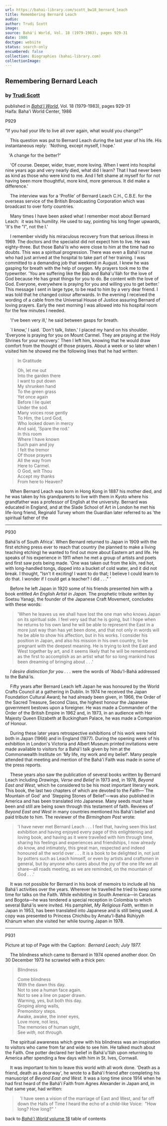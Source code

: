 ```yaml
---
url: https://bahai-library.com/scott_bw18_bernard_leach
title: Remembering Bernard Leach
audio: 
author: Trudi Scott
image: 
source: Bahá'í World, Vol. 18 (1979-1983), pages 929-31
date: 1986
doctype: website
status: search-only
encumbered: false
collection: Biographies (bahai-library.com)
collectionImage: 
---
```



## Remembering Bernard Leach

### by [Trudi Scott](https://bahai-library.com/author/Trudi+Scott)

published in [_Bahá'í World_](https://bahai-library.com/series/BW), Vol. 18 (1979-1983), pages 929-31  
Haifa: Baha'i World Center, 1986


P929  
  
"If you had your life to live all over again, what would you change?"  
  
    This question was put to Bernard Leach during the last year of his life. His instantaneous reply:  'Nothing, except myself, I hope.'  
  
   'A change for the better?'  
  
    'Of course. Deeper, wider, truer, more loving. When I went into hospital nine years ago and very nearly died, what did I learn? That I had never been as kind as those who were kind to me. And I felt shame at myself for for not having been more thoughtful, more kind, more generous. It did make a difference.'  
  
    The interview was for a 'Profile' of Bernard Leach C.H., C.B.E. for the overseas service of the British Broadcasting Corporation which was broadcast to over forty countries.  
  
    Many times I have been asked what I remember most about Bernard Leach:  it was his humility. He used to say, pointing his long finger upwards, 'It's the "I", not the I.'  
  
    I remember vividly his miraculous recovery from that serious illness in 1969. The doctors and the specialist did not expect him to live. He was eighty-three. But those Bahá'ís who were close to him at the time had no doubts. This was a spiritual progression. There was even a Bahá'í nurse who had just arrived at the hospital to take part of her training. I was committed to a demanding job that weekend in August. I knew he was gasping for breath with the help of oxygen. My prayers took me to the typewriter. 'You are suffering like the Báb and Bahá'u'lláh for the love of God because He has great things for you to do. Be content with the love of God. Everyone, everywhere is praying for you and willing you to get better.' This message I sent in large type, to be read to him by a very dear friend. I was told that he changed colour afterwards. In the evening I received the wording of a cable from the Universal House of Justice assuring Bernard of loving prayers. Early the next morning I was allowed into his hospital room for the few minutes I needed.  
  
    'I've been very ill,' he said between gasps for breath.  
  
    \`I know,' I said. \`Don't talk, listen.' I placed my hand on his shoulder. 'Everyone is praying for you on Mount Carmel. They are praying at the Holy Shrines for your recovery.' Then I left him, knowing that he would draw comfort from the thought of those prayers. About a week or so later when I visited him he showed me the following lines that he had written:  

> In Gratitude
> 
>   
> Oh, let me out  
> Into the garden there  
> I want to put down  
> My shrunken hand  
> To the green grass  
> Yet once again  
> Before I lie quiet  
> Under the sod.  
> Many voices rose gently  
> To Him, the Lord God,  
> Who looked down in mercy  
> And said, 'Spare the rod.'  
> In this room  
> Where I have known  
> Such pain and joy  
> I felt the tremor  
> Of those prayers  
> All the way from  
> Here to Carmel.  
> O God, wilt Thou  
> Accept my thanks  
> From here to Heaven?

  
    When Bernard Leach was born in Hong Kong in 1887 his mother died, and he was taken by his grandparents to live with them in Kyoto where his grandfather was a professor of English at the university. Bernard was educated in England, and at the Slade School of Art in London he met his life-long friend, Reginald Turvey whom the Guardian later referred to as 'the spiritual father of the  
  

* * *

P930  
  
Bahá'ís of South Africa'. When Bernard returned to Japan in 1909 with the first etching press ever to reach that country (he planned to make a living teaching etching) he wanted to find out more about Eastern art and life. He speaks of his experience in 1911 when he met a group of artists and poets and first saw pots being made. 'One was taken out from the kiln, red hot, with long-handled tongs, dipped into a bucket of cold water, and it did not break. I thought, "Isn't it exciting! I want to do that; I believe I could learn to do that. I wonder if I could get a teacher? I did . . ." '  
  
    Before he left Japan in 1920 some of his friends presented him with a book entitled _An English Artist in Japan._ The prophetic tribute written by Soetsu Yanagi, the founder of the Japanese Craft Movement, concludes with these words:

> 'When he leaves us we shall have lost the one man who knows Japan on its spiritual side. I feel very sad that he is going, but I hope when he returns to his own land he will be able to represent the East in a more just way than has yet been done, and that not only in words will he be able to show his affection, but in his works. I consider his position in Japan, and also his mission in his own country, to be pregnant with the deepest meaning. He is trying to knit the East and West together by art, and it seems likely that he will be remembered as the first to accomplish as an artist what for so long mankind has been dreaming of bringing about . . .'

    _I desire distinction for you . . ._ were the words of 'Abdu'l-Bahá addressed to the Bahá'ís.  
  
    Fifty years after Bernard Leach left Japan he was honoured by the World Crafts Council at a gathering in Dublin. In 1974 he received the Japan Foundation Cultural Award; he had already been given, in 1966, the Order of the Sacred Treasure, Second Class, the highest honour the Japanese government bestows upon a foreigner. He was made a Commander of the Order of the British Empire in 1962 and, in 1973, in an audience with Her Majesty Queen Elizabeth at Buckingham Palace, he was made a Companion of Honour.  
  
    During these later years retrospective exhibitions of his work were held both in Japan (1966) and in England (1977). During the opening week of his exhibition in London's Victoria and Albert Museum printed invitations were made available to visitors for a Bahá'í talk given by him at the Commonwealth Institute on 'My life, my work and my belief'. Many people attended that meeting and mention of the Bahá'í Faith was made in some of the press reports.  
  
    These years also saw the publication of several books written by Bernard Leach including _Drawings, Verse and Belief_ in 1973 and, in 1978, _Beyond East and West,_ which he considered to be his most important literary work. This book, the last two chapters of which are devoted to the Faith—\`The Mountain of God' and \`Stepping Stones of Belief'—was also published in America and has been translated into Japanese. Many seeds must have been and still are being sown through this testament of faith. Reviews of _Beyond East and West_ in many countries mentioned his Bahá'í belief and paid tribute to him. The reviewer of the _Birmingham Post_ wrote:

> 'I have never met Bernard Leach . . . I feel that, having seen this last exhibition and having enjoyed every page of this enlightening and loving book, and having as it were travelled with him through time, sharing his feelings and experiences and friendships, I now already do know, and intimately, this great man, respected and indeed honoured all the world over . . . It is a book to be delighted in, not just by potters such as Leach himself, or even by artists and craftsmen in general, but by anyone who cares about the joy of the one life we all share—all roads meeting, as we are reminded, on the mountain of God . . .'

    It was not possible for Bernard in his book of memoirs to include all his Bahá'í activities over the years. Wherever he travelled he tried to keep some time for talks on the Faith. While exhibiting in Souith America—in Caracas and Bogota—he was tendered a special reception in Colombia to which several Bahá'ís were invited. His pamphlet, _My Religious Faith,_ written in Japan in 1953, has been translated into Japanese and is still being used. A copy was presented to Princess Chichibu by Amatu'l-Bahá Rúhíyyih Khánum when she visited her while touring Japan in 1978.  
  

* * *

P931  
  
Picture at top of Page with the Caption:  _Bernard Leach; July 1977._  
  
    The blindness which came to Bernard in 1974 opened another door. On 30 December 1973 he scrawled with a thick pen:  

> Blindness
> 
>   
> Come blindness  
> With the dawn this day.  
> Not to see a human face again.  
> Not to see a line on paper drawn.  
> Warning, yes, but both this day.  
> Groping along walls,  
> Premonitory steps.  
> Awake, awake, the inner eyes,  
> Love more, not less,  
> The memories of human sight,  
> See _with,_ not _through._

  
    The spiritual awareness which grew with his blindness was an inspiration to visitors who came from far and wide to see him. He talked much about the Faith. One potter declared her belief in Bahá'u'lláh upon returning to America after spending a few days with him in St. Ives, Cornwall.  
  
    It was important to him to leave this world with all work done. 'Death as a friend, death as a doorway', he wrote to a Bahá'í friend after completing his manuscript of _Beyond East and West._ It was a long time since 1914 when he had first heard of the Bahá'í Faith from Agnes Alexander in Japan and, in that same year, had written:

>   'I have seen a vision of the marriage of East and West, and far off down the Halls of Time I heard the echo of a child-like Voice:  "How long? How long?" '

back to [_Bahá'í World_ volume 18](http://bahai-library.com/uhj_bahai_world_18) table of contents